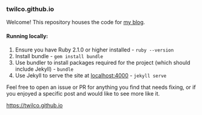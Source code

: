 ### twilco.github.io

Welcome!  This repository houses the code for [my blog](https://twilco.github.io).

#### Running locally:

1. Ensure you have Ruby 2.1.0 or higher installed - `ruby --version`
2. Install bundle - `gem install bundle`
3. Use bundler to install packages required for the project (which should include Jekyll) - `bundle`
4. Use Jekyll to serve the site at [localhost:4000](http://localhost:4000) - `jekyll serve`

Feel free to open an issue or PR for anything you find that needs fixing, or if you enjoyed a specific post and would like to see more like it.

<https://twilco.github.io>
